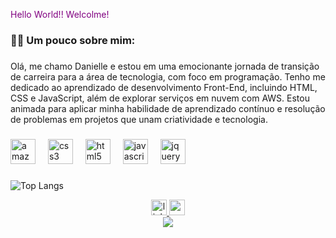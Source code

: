 
<span style="color: purple;">Hello World!! Welcolme!</span>

<h3 align="left">👩‍💻  Um pouco sobre mim:</h3>

###

<p align="left">Olá, me chamo Danielle e estou em uma emocionante jornada de transição de carreira para a área de tecnologia, com foco em programação. Tenho me dedicado ao aprendizado de desenvolvimento Front-End, incluindo HTML, CSS e JavaScript, além de explorar serviços em nuvem com AWS. Estou animada para aplicar minha habilidade de aprendizado contínuo e resolução de problemas em projetos que unam criatividade e tecnologia.</p>

###

<div align="left">
  <img src="https://cdn.jsdelivr.net/gh/devicons/devicon/icons/amazonwebservices/amazonwebservices-line-wordmark.svg" height="40" alt="amazonwebservices logo"  />
  <img width="12" />
  <img src="https://cdn.jsdelivr.net/gh/devicons/devicon/icons/css3/css3-original.svg" height="40" alt="css3 logo"  />
  <img width="12" />
  <img src="https://cdn.jsdelivr.net/gh/devicons/devicon/icons/html5/html5-original.svg" height="40" alt="html5 logo"  />
  <img width="12" />
  <img src="https://cdn.jsdelivr.net/gh/devicons/devicon/icons/javascript/javascript-original.svg" height="40" alt="javascript logo"  />
  <img width="12" />
  <img src="https://cdn.jsdelivr.net/gh/devicons/devicon/icons/jquery/jquery-original.svg" height="40" alt="jquery logo"  />
</div>

###

![Top Langs](https://github-readme-stats.vercel.app/api/top-langs/?username=anuraghazra&hide_progress=true)


<div align="center">
  <a href="https://www.linkedin.com/in/daniellepereira1992/" target="_blank">
    <img src="https://img.shields.io/static/v1?message=LinkedIn&logo=linkedin&label=&color=0077B5&logoColor=white&labelColor=&style=for-the-badge" height="25" alt="linkedin logo"  />
  </a>
  <a href="daniellepereira1992@gmail.com" target="_blank">
    <img src="https://img.shields.io/static/v1?message=Gmail&logo=gmail&label=&color=D14836&logoColor=white&labelColor=&style=for-the-badge" height="25" alt="gmail logo"  />
  </a>
</div>

<div align="center">
  <img src="https://visitor-badge.laobi.icu/badge?page_id=DaniellePereiraS.DaniellePereiraS&"  />
</div>

<!--
**DaniellePereiraS/DaniellePereiraS** is a ✨ _special_ ✨ repository because its `README.md` (this file) appears on your GitHub profile.

Here are some ideas to get you started:

- 🔭 I’m currently working on ...
- 🌱 I’m currently learning ...
- 👯 I’m looking to collaborate on ...
- 🤔 I’m looking for help with ...
- 💬 Ask me about ...
- 📫 How to reach me: ...
- 😄 Pronouns: ...
- ⚡ Fun fact: ...
-->
